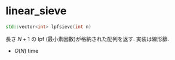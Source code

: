 # linear_sieve
```cpp
std::vector<int> lpfsieve(int n)
```
長さ $N+1$ の $\mathrm{lpf}$ (最小素因数)が格納された配列を返す. 実装は線形篩.
- $O(N)$ time
